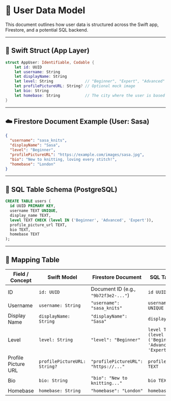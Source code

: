 # 🧵 User Data Model

This document outlines how user data is structured across the Swift app, Firestore, and a potential SQL backend.

---

## 🧩 Swift Struct (App Layer)

```swift
struct AppUser: Identifiable, Codable {
    let id: UUID
    let username: String
    let displayName: String
    let level: String              // "Beginner", "Expert", "Advanced"
    let profilePictureURL: String? // Optional mock image
    let bio: String
    let homebase: String           // The city where the user is based
}
```

---

## ☁️ Firestore Document Example (User: Sasa)

```json
{
  "username": "sasa_knits",
  "displayName": "Sasa",
  "level": "Beginner",
  "profilePictureURL": "https://example.com/images/sasa.jpg",
  "bio": "New to knitting, loving every stitch!",
  "homebase": "London"
}
```

---

## 🧱 SQL Table Schema (PostgreSQL)

```sql
CREATE TABLE users (
  id UUID PRIMARY KEY,
  username TEXT UNIQUE,
  display_name TEXT,
  level TEXT CHECK (level IN ('Beginner', 'Advanced', 'Expert')),
  profile_picture_url TEXT,
  bio TEXT,
  homebase TEXT
);
```

---

## 🔄 Mapping Table

| Field / Concept        | Swift Model                   | Firestore Document                      | SQL Table Column                          |
|------------------------|-------------------------------|------------------------------------------|-------------------------------------------|
| ID                     | `id: UUID`                    | Document ID (e.g., `"9b72f3e2-..."`)     | `id UUID PRIMARY KEY`                     |
| Username               | `username: String`            | `"username": "sasa_knits"`              | `username TEXT UNIQUE`                    |
| Display Name           | `displayName: String`         | `"displayName": "Sasa"`                 | `display_name TEXT`                       |
| Level                  | `level: String`               | `"level": "Beginner"`                   | `level TEXT CHECK (level IN ('Beginner', 'Advanced', 'Expert'))` |
| Profile Picture URL    | `profilePictureURL: String?`  | `"profilePictureURL": "https://..."`    | `profile_picture_url TEXT`                |
| Bio                    | `bio: String`                 | `"bio": "New to knitting..."`           | `bio TEXT`                                |
| Homebase               | `homebase: String`            | `"homebase": "London"`                  | `homebase TEXT`                           |
